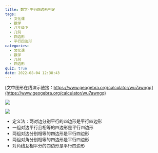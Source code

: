 ```yaml
---
title: 数学-平行四边形判定
tags:
  - 文化课
  - 数学
  - 八年级下
  - 几何
  - 四边形
  - 平行四边形
categories:
  - 文化课
  - 数学
  - 几何
  - 四边形
quiz: true
date: 2022-08-04 12:38:43
---
```


[文中图形在线演示链接：https://www.geogebra.org/calculator/wu7awngq](https://www.geogebra.org/calculator/wu7awngq)

![](https://cdn.jsdelivr.net/gh/Aaron-mhx/cdn@master/ivmsg2022-08-27-18-52-43-图片1.svg)


![](https://cdn.jsdelivr.net/gh/Aaron-mhx/cdn@master/ivmsg2022-09-02-19-25-56-20220902192555.png)

- 定义法：两对边分别平行的四边形是平行四边形
- 一组对边平行且相等的四边形是平行四边形
- 两组对边分别相等的四边形是平行四边形
- 两组对角分别相等的四边形是平行四边形
- 对角线互相平分的四边形是平行四边形
